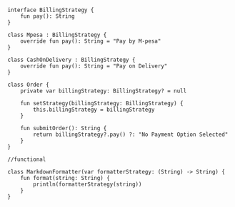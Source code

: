 <pre>
<code>
interface BillingStrategy {
    fun pay(): String
}

class Mpesa : BillingStrategy {
    override fun pay(): String = "Pay by M-pesa"
}

class CashOnDelivery : BillingStrategy {
    override fun pay(): String = "Pay on Delivery"
}

class Order {
    private var billingStrategy: BillingStrategy? = null

    fun setStrategy(billingStrategy: BillingStrategy) {
        this.billingStrategy = billingStrategy
    }

    fun submitOrder(): String {
        return billingStrategy?.pay() ?: "No Payment Option Selected"
    }
}

//functional

class MarkdownFormatter(var formatterStrategy: (String) -> String) {
    fun format(string: String) {
        println(formatterStrategy(string))
    }
}
</code>
</pre>